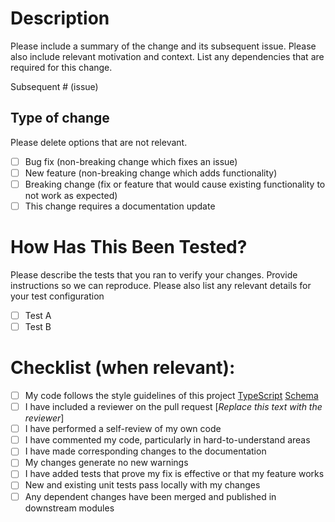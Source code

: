 # Description

Please include a summary of the change and its subsequent issue. Please also include relevant motivation and context. List any dependencies that are required for this change.

Subsequent # (issue)

## Type of change

Please delete options that are not relevant.

- [ ] Bug fix (non-breaking change which fixes an issue)
- [ ] New feature (non-breaking change which adds functionality)
- [ ] Breaking change (fix or feature that would cause existing functionality to not work as expected)
- [ ] This change requires a documentation update

# How Has This Been Tested?

Please describe the tests that you ran to verify your changes. Provide instructions so we can reproduce. Please also list any relevant details for your test configuration

- [ ] Test A
- [ ] Test B

# Checklist (when relevant):

- [ ] My code follows the style guidelines of this project
      [TypeScript](https://google.github.io/styleguide/tsguide.html)
      [Schema](<https://learn.microsoft.com/en-us/previous-versions/windows/desktop/forefront-2010/ee652242(v=vs.100)>)
- [ ] I have included a reviewer on the pull request [*Replace this text with the reviewer*]
- [ ] I have performed a self-review of my own code
- [ ] I have commented my code, particularly in hard-to-understand areas
- [ ] I have made corresponding changes to the documentation
- [ ] My changes generate no new warnings
- [ ] I have added tests that prove my fix is effective or that my feature works
- [ ] New and existing unit tests pass locally with my changes
- [ ] Any dependent changes have been merged and published in downstream modules
